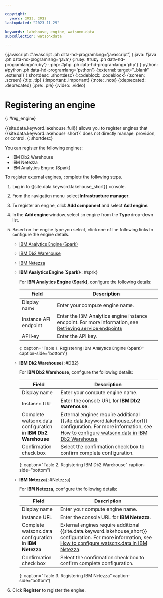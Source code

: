 ```yaml
---

copyright:
  years: 2022, 2023
lastupdated: "2023-11-29"

keywords: lakehouse, engine, watsonx.data
subcollection: watsonxdata

---
```


{:javascript: #javascript .ph data-hd-programlang='javascript'}
{:java: #java .ph data-hd-programlang='java'}
{:ruby: #ruby .ph data-hd-programlang='ruby'}
{:php: #php .ph data-hd-programlang='php'}
{:python: #python .ph data-hd-programlang='python'}
{:external: target="_blank" .external}
{:shortdesc: .shortdesc}
{:codeblock: .codeblock}
{:screen: .screen}
{:tip: .tip}
{:important: .important}
{:note: .note}
{:deprecated: .deprecated}
{:pre: .pre}
{:video: .video}

# Registering an engine
{: #reg_engine}

{{site.data.keyword.lakehouse_full}} allows you to register engines that {{site.data.keyword.lakehouse_short}} does not directly manage, provision, or control.
{: shortdesc}

You can register the following engines:

   * IBM Db2 Warehouse
   * IBM Netezza
   * IBM Analytics Engine (Spark)


To register external engines, complete the following steps.

1. Log in to {{site.data.keyword.lakehouse_short}} console.

2. From the navigation menu, select **Infrastructure manager**.

3. To register an engine, click **Add component** and select **Add engine**.

4. In the **Add engine** window, select an engine from the **Type** drop-down list.

5. Based on the engine type you select, click one of the following links to configure the engine details.

    * [IBM Analytics Engine (Spark)](#sprk)
    * [IBM Db2 Warehouse](#DB2)
    * [IBM Netezza](#Netezza)




    * **IBM Analytics Engine (Spark)**{: #sprk}

      For **IBM Analytics Engine (Spark)**, configure the following details:

      | Field      | Description    |
      |--------------------------------|--------------------------------------------------------------------------------------------|
      | Display name   | Enter your compute engine name.  |
      | Instance API endpoint | Enter the IBM Analytics engine instance endpoint. For more information, see [Retrieving service endpoints](https://cloud.ibm.com/docs/AnalyticsEngine?topic=AnalyticsEngine-retrieve-endpoints-serverless)  |
      | API key   | Enter the API key. |
      {: caption="Table 1. Registering IBM Analytics Engine (Spark)" caption-side="bottom"}





    * **IBM Db2 Warehouse**{: #DB2}

      For **IBM Db2 Warehouse**, configure the following details:

      | Field      | Description    |
      |--------------------------------|--------------------------------------------------------------------------------------------|
      | Display name   | Enter your compute engine name.  |
      | Instance URL | Enter the console URL for **IBM Db2 Warehouse**.  |
      | Complete watsonx.data configuration in **IBM Db2 Warehouse**  | External engines require additional {{site.data.keyword.lakehouse_short}} configuration. For more information, see [How to configure watsonx.data in IBM Db2 Warehouse](https://www.ibm.com/docs/en/db2woc?topic=tables-accessing-watsonxdata). |
      | Confirmation check box | Select the confirmation check box to confirm complete configuration. |
      {: caption="Table 2. Registering IBM Db2 Warehouse" caption-side="bottom"}




    * **IBM Netezza**{: #Netezza}

      For **IBM Netezza**, configure the following details:

      | Field      | Description    |
      |--------------------------------|--------------------------------------------------------------------------------------------|
      | Display name   | Enter your compute engine name.  |
      | Instance URL | Enter the console URL for **IBM Netezza**.  |
      | Complete watsonx.data configuration in **IBM Netezza**  | External engines require additional {{site.data.keyword.lakehouse_short}} configuration. For more information, see [How to configure watsonx.data in IBM Netezza](https://cloud.ibm.com/docs/netezza?topic=netezza-integratenps_watsonx.data). |
      | Confirmation check box | Select the confirmation check box to confirm complete configuration. |
      {: caption="Table 3. Registering IBM Netezza" caption-side="bottom"}

6. Click **Register** to register the engine.
